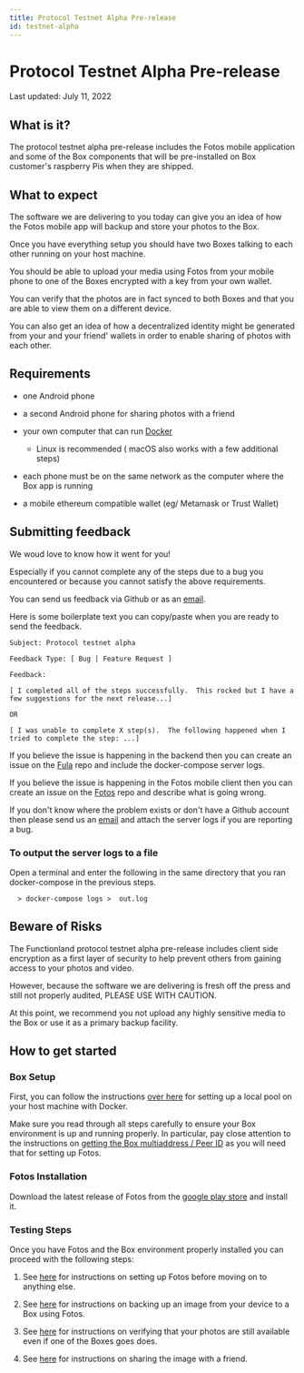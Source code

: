 ```yaml
---
title: Protocol Testnet Alpha Pre-release
id: testnet-alpha
---
```


# Protocol Testnet Alpha Pre-release

Last updated:  July 11, 2022

## What is it?

The protocol testnet alpha pre-release includes the Fotos mobile application and some of the Box components that will be pre-installed on Box customer's raspberry Pis when they are shipped.

## What to expect

The software we are delivering to you today can give you an idea of how the Fotos mobile app will backup and store your photos to the Box.

Once you have everything setup you should have two Boxes talking to each other running on your host machine.

You should be able to upload your media using Fotos from your mobile phone to one of the Boxes encrypted with a key from your own wallet.

You can verify that the photos are in fact synced to both Boxes and that you are able to view them on a different device.

You can also get an idea of how a decentralized identity might be generated from your and your friend' wallets in order to enable sharing of photos with each other.

## Requirements

  * one Android phone

  * a second Android phone for sharing photos with a friend

  * your own computer that can run [Docker](https://docs.docker.com/get-docker/)

    * Linux is recommended ( macOS also works with a few additional steps)

  * each phone must be on the same network as the computer where the Box app is running

  * a mobile ethereum compatible wallet (eg/ Metamask or Trust Wallet)

## Submitting feedback

We woud love to know how it went for you!

Especially if you cannot complete any of the steps due to a bug you encountered or because you cannot satisfy the above requirements.

You can send us feedback via Github or as an [email](mailto:testnet@fx.land).

Here is some boilerplate text you can copy/paste when you are ready to send the feedback.


```
Subject: Protocol testnet alpha

Feedback Type: [ Bug | Feature Request ]

Feedback:

[ I completed all of the steps successfully.  This rocked but I have a few suggestions for the next release...]

OR

[ I was unable to complete X step(s).  The following happened when I tried to complete the step: ...]

```


If you believe the issue is happening in the backend then you can create an issue on the [Fula](https://github.com/functionland/fula/issues) repo and include the docker-compose server logs.

If you believe the issue is happening in the Fotos mobile client then you can create an issue on the [Fotos](https://github.com/functionland/fotos/issues) repo and describe what is going wrong.

If you don't know where the problem exists or don't have a Github account then please send us an [email](mailto:testnet@fx.land) and attach the server logs if you are reporting a bug.

### To output the server logs to a file

Open a terminal and enter the following in the same directory that you ran docker-compose in the previous steps.

```
  > docker-compose logs >  out.log
```

## Beware of Risks

The Functionland protocol testnet alpha pre-release includes client side encryption as a first layer of security to help prevent others from gaining access to your photos and video.

However, because the software we are delivering is fresh off the press and still not properly audited, PLEASE USE WITH CAUTION.

At this point, we recommend you not upload any highly sensitive media to the Box or use it as a primary backup facility.

## How to get started

### Box Setup

First, you can follow the instructions [over here](https://github.com/functionland/fula/blob/main/apps/cluster/README.md) for setting up a local pool on your host machine with Docker.

Make sure you read through all steps carefully to ensure your Box environment is up and running properly.  In particular, pay close attention to the instructions on [getting the Box multiaddress / Peer ID](https://github.com/functionland/fula/blob/main/apps/cluster/README.md#getting-box-multiaddress--peer-id) as you will need that for setting up Fotos.

### Fotos Installation

Download the latest release of Fotos from the [google play store](https://play.google.com/store/apps/details?id=land.fx.fotos) and install it.

### Testing Steps

Once you have Fotos and the Box environment properly installed you can proceed with the following steps:

1.  See [here](/mvp/fotos/setup) for instructions on setting up Fotos before moving on to anything else.

2.  See [here](/mvp/fotos/backup) for instructions on backing up an image from your device to a Box using Fotos.

3.  See [here](/mvp/fotos/availability) for instructions on verifying that your photos are still available even if one of the Boxes goes does.

4.  See [here](/mvp/fotos/sharing) for instructions on sharing the image with a friend.

